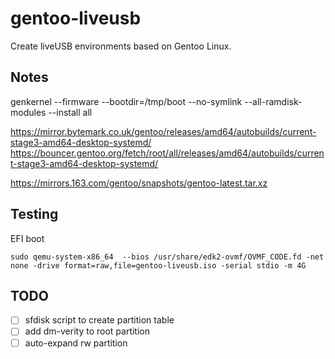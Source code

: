 # gentoo-liveusb

Create liveUSB environments based on Gentoo Linux.

## Notes

genkernel --firmware --bootdir=/tmp/boot --no-symlink --all-ramdisk-modules --install all

https://mirror.bytemark.co.uk/gentoo/releases/amd64/autobuilds/current-stage3-amd64-desktop-systemd/
https://bouncer.gentoo.org/fetch/root/all/releases/amd64/autobuilds/current-stage3-amd64-desktop-systemd/


https://mirrors.163.com/gentoo/snapshots/gentoo-latest.tar.xz


## Testing

EFI boot

    sudo qemu-system-x86_64  --bios /usr/share/edk2-ovmf/OVMF_CODE.fd -net none -drive format=raw,file=gentoo-liveusb.iso -serial stdio -m 4G

## TODO

- [ ] sfdisk script to create partition table
- [ ] add dm-verity to root partition
- [ ] auto-expand rw partition
